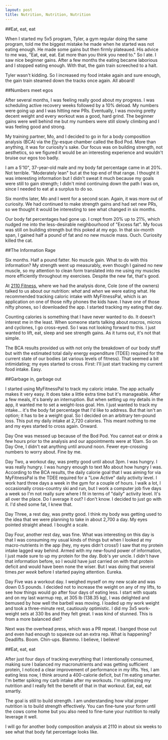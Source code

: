 ```yaml
---
layout: post
title: Nutrition, Nutrition, Nutrition
---
```


##Eat, eat, eat

When I started my 5x5 program, Tyler, a gym regular doing the same program, told me the biggest mistake he made when he started was not eating enough. He made some gains but then firmly plateaued. His advice to me was, "Eat, eat, eat. Eat more than you think you need to." So I ate. I saw nice beginner gains. After a few months the eating became laborious and I stopped eating enough. With that, the gain train screeched to a halt.

Tyler wasn't kidding. So I increased my food intake again and sure enough, the gain train steamed down the tracks once again. All aboard!

##Numbers meet egos

After several months, I was feeling really good about my progress. I was scheduling active recovery weeks followed by a 10% deload. My numbers were going up and I was hitting new PRs. Eventually, I was moving pretty decent weight and every workout was a good, hard grind. The beginner gains were well behind me but my numbers were still slowly climbing and I was feeling good and strong.

My training partner, Mo, and I decided to go in for a body composition analysis (BCA) via the [Fly](http://www.imdb.com/title/tt0091064/)-esque chamber called the Bod Pod. More than anything, it was for curiosity's sake. Our focus was on building strength, not aesthetics, so we figured it would be an interesting experience and wouldn't bruise our egos too badly.

I am a 5'10", 37-year-old male and my body fat percentage came in at 20%. Not terrible. "Moderately lean" but at the top end of that range. I thought it was interesting information but I didn't sweat it much because my goals were still to gain strength; I didn't mind continuing down the path I was on, since I needed to eat at a surplus to do so.

Six months later, Mo and I went for a second scan. Again, it was more out of curiosity. We had continued to make strength gains and had set new PRs, so we thought it would be interesting to see what changed in six months.

Our body fat percentages had gone up. I crept from 20% up to 21%, which nudged me into the less-desirable neighbourhood of "Excess fat". My focus was still on building strength but this poked at my ego. In that six-month span, I gained half a pound of fat and no new muscle mass. Ouch. Curiosity killed the cat.

##The Information Rage

Six months. Half a pound fatter. No muscle gain. What to do with this information? My strength went up measurably, even though I gained no new muscle, so my attention to clean form translated into me using my muscles more efficiently throughout my exercises. Despite the new fat, that's good.

At [2110 Fitness](http://2110fitness.com/), where we had the analysis done, Cole (one of the owners) talked to us about our nutrition: *what* and *when* we were eating what. He recommended tracking caloric intake with MyFitnessPal, which is an application on one of those nifty phones the kids have. I have one of those nifty phones, so I downloaded the app. I started tracking my eating that day.

Counting calories is something that I have never wanted to do. It doesn't interest me in the least. When someone starts talking about macros, micros and cyclones, I go cross-eyed. So I was not looking forward to this. I just wanted to lift, eat, sleep and see strength gains. As it turns out, it's not that simple.

The BCA results provided us with not only the breakdown of our body stuff but with the estimated total daily energy expenditure (TDEE) required for the current state of our bodies (at various levels of fitness). That seemed a bit intimidating; my eyes started to cross. First: I'll just start tracking my current food intake. Easy.

##Garbage in, garbage out

I started using MyFitnessPal to track my caloric intake. The app actually makes it very easy. It does take a little extra time but it's manageable. After a few meals, it's barely an interruption. But when setting up my details in the app, it wanted me to set a weight-loss goal. Hm. I just wanted to track my intake… it's the body fat percentage that I'd like to address. But that isn't an option; it has to be a weight goal. So I decided on an arbitrary ten-pound loss. This put my daily intake at 2,720 calories. This meant nothing to me and my eyes started to cross again. Onward.

Day One was messed up because of the Bod Pod. You cannot eat or drink a few hours prior to the analysis and our appointments were at 10am. So on Day One, I didn't eat anything until around noon. Fewer eye-crossing numbers to worry about. Fine by me.

Day Two, a workout day, was pretty good until about 3pm. I was hungry. I was really hungry. I was hungry enough to text Mo about how hungry I was. According to the BCA results, the daily calorie goal that I was aiming for via MyFitnessPal is the TDEE required for a "Low Active" daily activity level. I work hard three days a week in the gym for a couple of hours. I walk a lot, I occasionally cross-country ski and run, but I work a computer job five days a week so I'm not really sure where I fit in terms of "daily" activity level. It's all over the place. Do I average it out? I don't know. I decided to just go with it. I'd shed some fat, I knew that.

Day Three, a rest day, was pretty good. I think my body was getting used to the idea that we were planning to take in about 2,700 a day. My eyes pointed straight ahead. I bought a scale.

Day Four, another rest day, was fine. What was interesting on this day is that I was consuming my usual kinds of things but when I looked at my macro-nutrients in the app (hey, my eyes didn't cross!) I saw that my protein intake lagged way behind. Armed with my new-found power of information, I just made sure to up my protein for the day. Bob's yer uncle. I didn't have that information before, so I would have just carried on with that protein deficit and would have been none the wiser. But I was doing that several times *per week* before I started paying attention. Eureka.

Day Five was a workout day. I weighed myself on my new scale and was down 0.5 pounds. I decided not to increase the weight on any of my lifts, to see how things would go after four days of eating less. I start with squats and on my last warmup rep, at 305 lb (138.35 kg), I was delighted and bemused by how well the barbell was moving. I loaded up my work weight and took a three-minute rest, cautiously optimistic. I did my 3x5 work-weight sets at 330 lbs and they felt great. I was kind of stunned. This is from a more balanced diet?

Next was the overhead press, which was a PR repeat. I banged those out and even had enough to squeeze out an extra rep. What is happening? Deadlifts. Boom. Chin-ups. Blammo. I believe, I believe!

##Eat, eat, eat

After just four days of tracking everything that I intentionally consumed, making sure I balanced my macronutrients and was getting sufficient protein, I noticed a clear improvement of performance in my lifts. Yes, I am eating less now, I think around a 400-calorie deficit, but I'm eating smarter. I'm better spiking my carb intake after my workouts. I'm optimizing my nutrition and I really felt the benefit of that in that workout. Eat, eat, eat smartly.

The goal is still to build strength. I am understanding how vital proper nutrition is to build strength effectively. You can fine-tune your form until the cows come home but you also need to fine-tune your nutrition to really leverage it well.

I will go for another body composition analysis at 2110 in about six weeks to see what that body fat percentage looks like.
